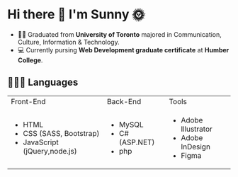 
<h1>Hi there 👋 I'm Sunny 🌞</h1>

<!--
**yatyichung/yatyichung** is a ✨ _special_ ✨ repository because its `README.md` (this file) appears on your GitHub profile

Here are some ideas to get you started:

- 🔭 I’m currently working on ...
- 🌱 I’m currently learning ...
- 👯 I’m looking to collaborate on ...
- 🤔 I’m looking for help with ...
- 💬 Ask me about ...
- 📫 How to reach me: ...
- 😄 Pronouns: ...
- ⚡ Fun fact: ...
-->

- 👩‍🎓 Graduated from <strong>University of Toronto</strong> majored in Communication, Culture, Information & Technology.
- 💻 Currently pursing <strong>Web Development graduate certificate</strong> at <strong>Humber College</strong>.


<h2>👩🏻‍💻 Languages</h2>
<table>
  <tr>
    <td>Front-End</td>
    <td>Back-End</td>
    <td>Tools</td/>
  </tr>
  <tr>
    <td><ul>
    <li>HTML</li>
  <li>CSS (SASS, Bootstrap)</li>
  <li>JavaScript (jQuery,node.js)</li>
  </ul></td>
    <td><ul>
    <li>MySQL</li>
  <li>C# (ASP.NET)</li>
      <li>php</li>
  </ul></td>
    <td><ul>
      <li>Adobe Illustrator</li>
      <li>Adobe InDesign</li>
      <li>Figma</li>
          </td>
  </ul>
  </tr>
  </table>
